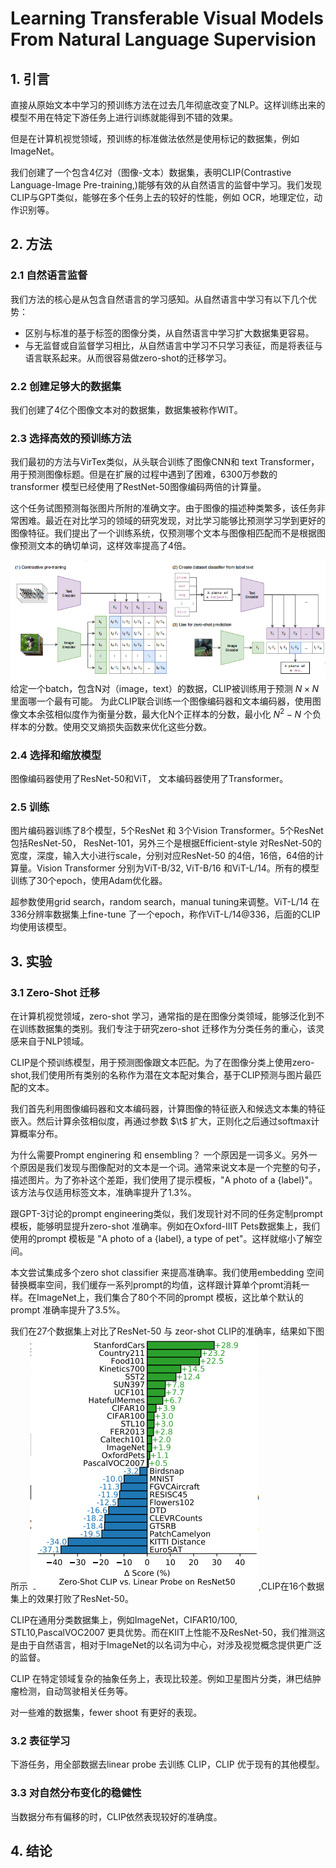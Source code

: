 # Learning Transferable Visual Models From Natural Language Supervision

## 1. 引言

直接从原始文本中学习的预训练方法在过去几年彻底改变了NLP。这样训练出来的模型不用在特定下游任务上进行训练就能得到不错的效果。

但是在计算机视觉领域，预训练的标准做法依然是使用标记的数据集，例如ImageNet。

我们创建了一个包含4亿对（图像-文本）数据集，表明CLIP(Contrastive Language-Image Pre-training,)能够有效的从自然语言的监督中学习。我们发现CLIP与GPT类似，能够在多个任务上去的较好的性能，例如 OCR，地理定位，动作识别等。

## 2. 方法

### 2.1 自然语言监督

我们方法的核心是从包含自然语言的学习感知。从自然语言中学习有以下几个优势：

* 区别与标准的基于标签的图像分类，从自然语言中学习扩大数据集更容易。
* 与无监督或自监督学习相比，从自然语言中学习不只学习表征，而是将表征与语言联系起来。从而很容易做zero-shot的迁移学习。

### 2.2 创建足够大的数据集

我们创建了4亿个图像文本对的数据集，数据集被称作WIT。

### 2.3 选择高效的预训练方法

我们最初的方法与VirTex类似，从头联合训练了图像CNN和 text Transformer，用于预测图像标题。但是在扩展的过程中遇到了困难，6300万参数的transformer 模型已经使用了RestNet-50图像编码两倍的计算量。

这个任务试图预测每张图片所附的准确文字。由于图像的描述种类繁多，该任务非常困难。最近在对比学习的领域的研究发现，对比学习能够比预测学习学到更好的图像特征。我们提出了一个训练系统，仅预测哪个文本与图像相匹配而不是根据图像预测文本的确切单词，这样效率提高了4倍。

![clip_arc](./image/clip_arc.png)
给定一个batch，包含N对（image，text）的数据，CLIP被训练用于预测 $N \times N$ 里面哪一个最有可能。
为此CLIP联合训练一个图像编码器和文本编码器，使用图像文本余弦相似度作为衡量分数，最大化N个正样本的分数，最小化 $N^2-N$ 个负样本的分数。使用交叉熵损失函数来优化这些分数。

### 2.4 选择和缩放模型

图像编码器使用了ResNet-50和ViT， 文本编码器使用了Transformer。

### 2.5 训练

图片编码器训练了8个模型，5个ResNet 和 3个Vision Transformer。5个ResNet 包括ResNet-50， ResNet-101，另外三个是根据Efficient-style 对ResNet-50的宽度，深度，输入大小进行scale，分别对应ResNet-50 的4倍，16倍，64倍的计算量。Vision Transformer 分别为ViT-B/32, ViT-B/16 和ViT-L/14。所有的模型训练了30个epoch，使用Adam优化器。

超参数使用grid search，random search，manual tuning来调整。ViT-L/14 在336分辨率数据集上fine-tune 了一个epoch，称作ViT-L/14@336，后面的CLIP均使用该模型。

## 3. 实验

### 3.1 Zero-Shot 迁移

在计算机视觉领域，zero-shot 学习，通常指的是在图像分类领域，能够泛化到不在训练数据集的类别。我们专注于研究zero-shot 迁移作为分类任务的重心，该灵感来自于NLP领域。

CLIP是个预训练模型，用于预测图像跟文本匹配。为了在图像分类上使用zero-shot,我们使用所有类别的名称作为潜在文本配对集合，基于CLIP预测与图片最匹配的文本。

我们首先利用图像编码器和文本编码器，计算图像的特征嵌入和候选文本集的特征嵌入。然后计算余弦相似度，再通过参数 $\t$ 扩大，正则化之后通过softmax计算概率分布。

为什么需要Prompt enginering 和 ensembling？ 一个原因是一词多义。另外一个原因是我们发现与图像配对的文本是一个词。通常来说文本是一个完整的句子，描述图片。为了弥补这个差距，我们使用了提示模板，"A photo of a {label}"。 该方法与仅适用标签文本，准确率提升了1.3%。

跟GPT-3讨论的prompt engineering类似，我们发现针对不同的任务定制prompt 模板，能够明显提升zero-shot 准确率。例如在Oxford-IIIT Pets数据集上，我们使用的prompt 模板是 "A photo of a {label}, a type of pet"。这样就缩小了解空间。

本文尝试集成多个zero shot classifier 来提高准确率。我们使用embedding 空间替换概率空间，我们缓存一系列prompt的均值，这样跟计算单个promt消耗一样。在ImageNet上，我们集合了80个不同的prompt 模板，这比单个默认的prompt 准确率提升了3.5%。

我们在27个数据集上对比了ResNet-50 与 zeor-shot CLIP的准确率，结果如下图所示
![CLIP_VS_Res50](./image/zero_shot_vs_res50.png),CLIP在16个数据集上的效果打败了ResNet-50。

CLIP在通用分类数据集上，例如ImageNet，CIFAR10/100, STL10,PascalVOC2007 更具优势。而在KIIT上性能不及ResNet-50，我们推测这是由于自然语言，相对于ImageNet的以名词为中心，对涉及视觉概念提供更广泛的监督。

CLIP 在特定领域复杂的抽象任务上，表现比较差。例如卫星图片分类，淋巴结肿瘤检测，自动驾驶相关任务等。

对一些难的数据集，fewer shoot 有更好的表现。

### 3.2 表征学习

下游任务，用全部数据去linear probe 去训练 CLIP，CLIP 优于现有的其他模型。

### 3.3 对自然分布变化的稳健性

当数据分布有偏移的时，CLIP依然表现较好的准确度。

## 4. 结论

